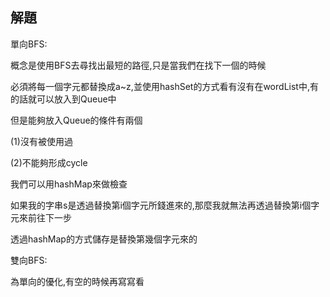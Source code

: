 ## 解題
單向BFS:

概念是使用BFS去尋找出最短的路徑,只是當我們在找下一個的時候

必須將每一個字元都替換成a~z,並使用hashSet的方式看有沒有在wordList中,有的話就可以放入到Queue中

但是能夠放入Queue的條件有兩個

(1)沒有被使用過

(2)不能夠形成cycle

我們可以用hashMap來做檢查

如果我的字串s是透過替換第i個字元所錢進來的,那麼我就無法再透過替換第i個字元來前往下一步

透過hashMap的方式儲存是替換第幾個字元來的

雙向BFS:

為單向的優化,有空的時候再寫寫看

